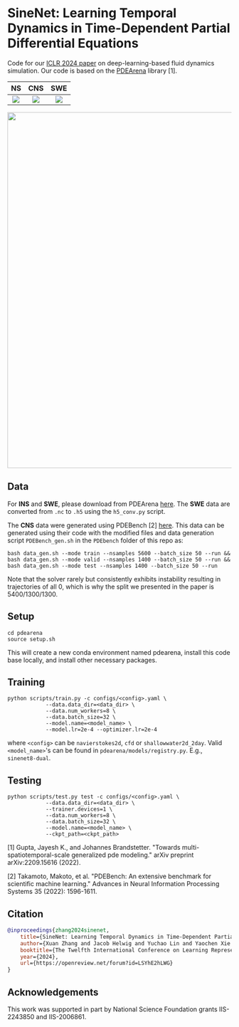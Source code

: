 # SineNet: Learning Temporal Dynamics in Time-Dependent Partial Differential Equations

Code for our [ICLR 2024 paper](https://openreview.net/pdf?id=LSYhE2hLWG) on deep-learning-based fluid dynamics simulation. Our code is based on the [PDEArena](https://github.com/microsoft/pdearena) library [1].

<!-- ![Alt Text](./assets/171.gif) -->
NS            |  CNS  |  SWE
:-------------------------:|:-------------------------:|:-------------------------:
![](https://github.com/divelab/AIRS/blob/main/OpenPDE/SineNet/assets/NavierStokes2D_1218.gif)  |  ![](https://github.com/divelab/AIRS/blob/main/OpenPDE/SineNet/assets/CFD_1198.gif) | ![](https://github.com/divelab/AIRS/blob/main/OpenPDE/SineNet/assets/ShallowWater2DVel-2Day_193.gif)

<p align="center">
<img src="https://github.com/divelab/AIRS/blob/main/OpenPDE/SineNet/assets/SineNet_arch.jpg" width="800" class="center" alt=""/>
    <br/>
</p>

## Data

For **INS** and **SWE**, please download from PDEArena [here](https://microsoft.github.io/pdearena/datadownload/). The **SWE** data are converted from `.nc` to `.h5` using the `h5_conv.py` script.

The **CNS** data were generated using PDEBench [2] [here](https://github.com/pdebench/PDEBench/tree/main/pdebench/data_download). This data can be generated using their code with the modified files and data generation script `PDEBench_gen.sh` in the `PDEbench` folder of this repo as:

```shell
bash data_gen.sh --mode train --nsamples 5600 --batch_size 50 --run && bash data_gen.sh --mode valid --nsamples 1400 --batch_size 50 --run && bash data_gen.sh --mode test --nsamples 1400 --batch_size 50 --run
```
Note that the solver rarely but consistently exhibits instability resulting in trajectories of all 0, which is why the split we presented in the paper is 5400/1300/1300.

## Setup
```shell
cd pdearena
source setup.sh
```
This will create a new conda environment named pdearena, install this code base locally, and install other necessary packages.

## Training

```shell
python scripts/train.py -c configs/<config>.yaml \
            --data.data_dir=<data_dir> \
            --data.num_workers=8 \
            --data.batch_size=32 \
            --model.name=<model_name> \
            --model.lr=2e-4 --optimizer.lr=2e-4
```
where `<config>` can be `navierstokes2d`, `cfd` or `shallowwater2d_2day`.
Valid `<model_name>`'s can be found in `pdearena/models/registry.py`. E.g., `sinenet8-dual`.


## Testing
```shell
python scripts/test.py test -c configs/<config>.yaml \
            --data.data_dir=<data_dir> \
            --trainer.devices=1 \
            --data.num_workers=8 \
            --data.batch_size=32 \
            --model.name=<model_name> \
            --ckpt_path=<ckpt_path>
```


[1] Gupta, Jayesh K., and Johannes Brandstetter. "Towards multi-spatiotemporal-scale generalized pde modeling." arXiv preprint arXiv:2209.15616 (2022).

[2] Takamoto, Makoto, et al. "PDEBench: An extensive benchmark for scientific machine learning." Advances in Neural Information Processing Systems 35 (2022): 1596-1611.

## Citation

```bibtex
@inproceedings{zhang2024sinenet,
    title={SineNet: Learning Temporal Dynamics in Time-Dependent Partial Differential Equations},
    author={Xuan Zhang and Jacob Helwig and Yuchao Lin and Yaochen Xie and Cong Fu and Stephan Wojtowytsch and Shuiwang Ji},
    booktitle={The Twelfth International Conference on Learning Representations},
    year={2024},
    url={https://openreview.net/forum?id=LSYhE2hLWG}
}
```

## Acknowledgements

This work was supported in part by National Science Foundation grants IIS-2243850 and IIS-2006861.
